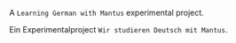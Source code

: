 A `Learning German with Mantus` experimental project.

Ein Experimentalproject `Wir studieren Deutsch mit Mantus`.
